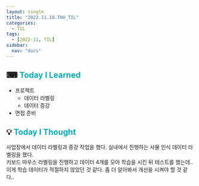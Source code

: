 ```yaml
---
layout: single
title: "2022.11.10.THU_TIL"
categories:
  - TIL
tags:
  - [2022-11, TIL]
sidebar:
  nav: "docs"
---
```


## ⌨ <a style="color:#00adb5">Today I Learned</a>

- 프로젝트
  - 데이터 라벨링
  - 데이터 증강
- 면접 준비
  

## 💡 <a style="color:#00adb5">Today I Thought</a>

사업장에서 데이터 라벨링과 증강 작업을 했다. 실내에서 진행하는 사물 인식 데이터 라벨링을 했다.<br>
키보드 마우스 라벨링을 진행하고 데이터 4개를 모아 학습을 시킨 뒤 테스트를 했는데..<br>
이게 학습 데이터가 적절하지 않았던 것 같다. 좀 더 알아봐서 개선을 시켜야 할 것 같다..<br>
